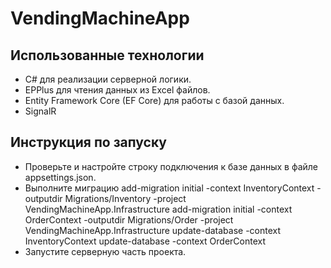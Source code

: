 # VendingMachineApp
## Использованные технологии
- C# для реализации серверной логики.
- EPPlus для чтения данных из Excel файлов.
- Entity Framework Core (EF Core) для работы с базой данных.
- SignalR
## Инструкция по запуску
- Проверьте и настройте строку подключения к базе данных в файле appsettings.json.
- Выполните миграцию
	add-migration initial -context InventoryContext -outputdir Migrations/Inventory -project VendingMachineApp.Infrastructure
	add-migration initial -context OrderContext -outputdir Migrations/Order -project VendingMachineApp.Infrastructure
	update-database -context InventoryContext
	update-database -context OrderContext
- Запустите серверную часть проекта.
